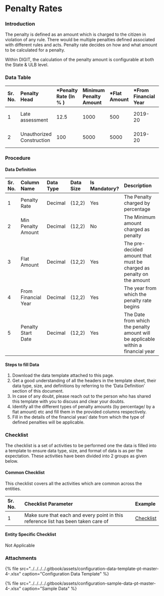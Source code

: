 # Penalty Rates

### Introduction

The penalty is defined as an amount which is charged to the citizen in violation of any rule. There would be multiple penalties defined associated with different rules and acts. Penalty rate decides on how and what amount to be calculated for a penalty.

Within DIGIT, the calculation of the penalty amount is configurable at both the State & ULB level.

### Data Table

| Sr. No. | Penalty Head | \*Penalty Rate \(In % \) | Minimum Penalty Amount | \*Flat Amount | \*From Financial Year | \*Start Date |
| :--- | :--- | :--- | :--- | :--- | :--- | :--- |
| 1 | Late assessment | 12.5 | 1000 | 500 | 2019-20 | 01-04-2019 |
| 2 | Unauthorized Construction | 100 | 5000 | 5000 | 2019-20 | 01-04-2019 |

### Procedure

#### Data Definition

| Sr. No. | Column Name | Data Type | Data Size | Is Mandatory? | Description |
| :--- | :--- | :--- | :--- | :--- | :--- |
| 1 | Penalty Rate | Decimal | \(12,2\) | Yes | The Penalty charged by percentage |
| 2 | Min Penalty Amount | Decimal | \(12,2\) | No | The Minimum amount charged as penalty |
| 3 | Flat Amount | Decimal | \(12,2\) | Yes | The pre-decided amount that must be charged as penalty on the amount |
| 4 | From Financial Year | Decimal | \(12,2\) | Yes | The year from which the penalty rate begins |
| 5 | Penalty Start Date | Decimal | \(12,2\) | Yes | The Date from which the penalty amount will be applicable within a financial year |

#### Steps to fill Data

1. Download the data template attached to this page.
2. Get a good understanding of all the headers in the template sheet, their data type, size, and definitions by referring to the ‘Data Definition’ section of this document.
3. In case of any doubt, please reach out to the person who has shared this template with you to discuss and clear your doubts.
4. Identify all the different types of penalty amounts \(by percentage/ by a flat amount\) etc and fill them in the provided columns respectively.
5. Fill in the details of the financial year/ date from which the type of defined penalties will be applicable.

### Checklist

The checklist is a set of activities to be performed one the data is filled into a template to ensure data type, size, and format of data is as per the expectation. These activities have been divided into 2 groups as given below.

#### Common Checklist

This checklist covers all the activities which are common across the entities.

| Sr. No. | Checklist Parameter | Example |
| :--- | :--- | :--- |
| 1 | Make sure that each and every point in this reference list has been taken care of | [Checklist](../common-config/checklist.md) |

#### Entity Specific Checklist

Not Applicable

### Attachments

{% file src="../../../../.gitbook/assets/configuration-data-template-pt-master-4-.xlsx" caption="Configuration Data Template" %}

{% file src="../../../../.gitbook/assets/configuration-sample-data-pt-master-4-.xlsx" caption="Sample Data" %}


